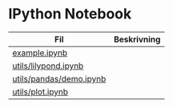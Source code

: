 # IPython Notebook

Fil|Beskrivning
---|-----------
[example.ipynb](https://github/parkey/test/blob/master/example.ipynb)|
[utils/lilypond.ipynb](https://nbviewer.ipython.org/github/parkey/test/blob/master/utils/lilypond.ipynb)|
[utils/pandas/demo.ipynb](https://nbviewer.ipython.org/github/parkey/test/blob/master/utils/pandas/demo.ipynb)|
[utils/plot.ipynb](http://nbviewer.ipython.org/github/parkey/test/blob/master/utils/plot.ipynb)|
